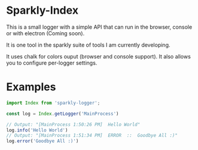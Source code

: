 # Sparkly-Index

This is a small logger with a simple API that can run in the browser, console or with electron (Coming soon).

It is one tool in the sparkly suite of tools I am currently developing. 

It uses chalk for colors ouput (browser and console support). 
It also allows you to configure per-logger settings.

# Examples

```js
import Index from 'sparkly-logger';

const log = Index.getLogger('MainProcess')

// Output: "[MainProcess 1:50:26 PM]  Hello World"
log.info('Hello World')
// Output: "[MainProcess 1:51:34 PM]  ERROR  ::  Goodbye All :)"
log.error('Goodbye All :)')
```
